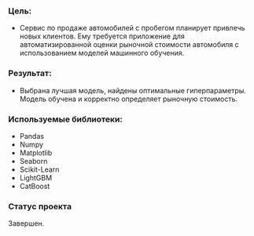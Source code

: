 ### Цель:
* Сервис по продаже автомобилей с пробегом планирует привлечь новых клиентов. Ему требуется приложение для автоматизированной оценки рыночной стоимости автомобиля с использованием моделей машинного обучения.

### Результат:
* Выбрана лучшая модель, найдены оптимальные гиперпараметры. Модель обучена и корректно определяет рыночную стоимость.

### Используемые библиотеки:
* Pandas
* Numpy
* Matplotlib
* Seaborn
* Scikit-Learn
* LightGBM
* CatBoost

### Статус проекта
Завершен.
